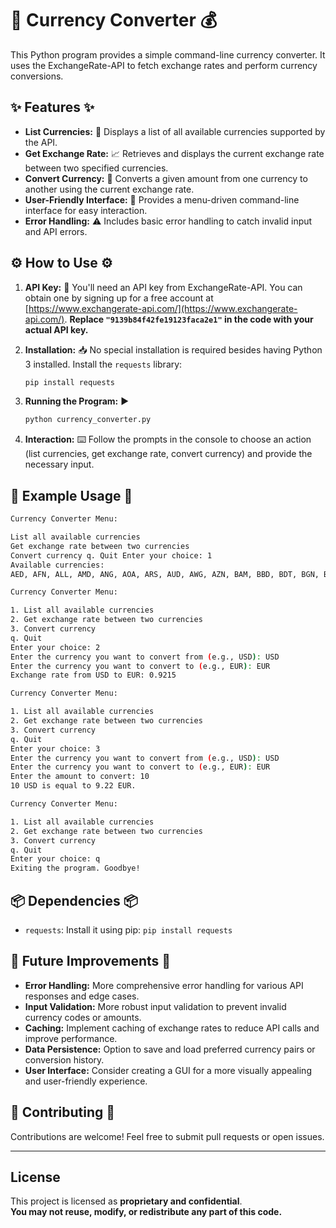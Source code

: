 # 💱 Currency Converter 💰

This Python program provides a simple command-line currency converter. It uses the ExchangeRate-API to fetch exchange rates and perform currency conversions.

## ✨ Features ✨

* **List Currencies:** 📜 Displays a list of all available currencies supported by the API.
* **Get Exchange Rate:** 📈 Retrieves and displays the current exchange rate between two specified currencies.
* **Convert Currency:** 🔄 Converts a given amount from one currency to another using the current exchange rate.
* **User-Friendly Interface:** 💬 Provides a menu-driven command-line interface for easy interaction.
* **Error Handling:** ⚠️ Includes basic error handling to catch invalid input and API errors.

## ⚙️ How to Use ⚙️

1. **API Key:** 🔑 You'll need an API key from ExchangeRate-API.  You can obtain one by signing up for a free account at [https://www.exchangerate-api.com/](https://www.exchangerate-api.com/).  **Replace `"9139b84f42fe19123faca2e1"` in the code with your actual API key.**

2. **Installation:** 📥 No special installation is required besides having Python 3 installed. Install the `requests` library:
    ```bash
    pip install requests
    ```

3. **Running the Program:** ▶️
    ```bash
    python currency_converter.py
    ```

4. **Interaction:** ⌨️ Follow the prompts in the console to choose an action (list currencies, get exchange rate, convert currency) and provide the necessary input.

## 📝 Example Usage 📝

```bash
Currency Converter Menu:

List all available currencies
Get exchange rate between two currencies
Convert currency q. Quit Enter your choice: 1
Available currencies:
AED, AFN, ALL, AMD, ANG, AOA, ARS, AUD, AWG, AZN, BAM, BBD, BDT, BGN, BHD, BIF, BMD, BND, BOB, BRL, BSD, BTN, BWP, BYN, BZD, CAD, CDF, CHF, CLP, CNY, COP, CRC, 1  CUC, CUP, CVE, CZK, DJF, DKK, DOP, DZD, EGP, ERN, ETB, EUR, FJD, FKP, GBP, GEL, GHS, GIP, GMD, GNF, GTQ, GYD, HKD, HNL, HRK, HTG, HUF, IDR, ILS, INR, IQD, IRR, ISK, JMD, JOD, JPY, KES, KGS, KHR, KMF, KPW, KRW, KWD, KYD, KZT, LAK, LBP, LKR, LRD, LSL, LYD, MAD, MDL, MGA, MKD, MMK, MNT, MOP, 2  MRU, MUR, MVR, MWK, MXN, MYR, MZN, NAD, NGN, NIO, NOK, NPR, NZD, OMR, PAB, PEN, PGK, PHP, PKR, PLN, PYG, QAR, RON, RSD, RUB, RWF, SAR, SBD, SCR, 3  SDG, SEK, SGD, SHP, SLL, SOS, SRD, SSP, STN, SVC, SYP, SZL, THB, TJS, TMT, TND, TOP, TRY, TTD, TWD, TZS, UAH, UGX, USD, UYU, UZS, VES, VND, VUV, WST, XAF, XCD, XDR, XOF, XPF, 4  YER, ZAR, ZMW, ZWL   

Currency Converter Menu:

1. List all available currencies
2. Get exchange rate between two currencies
3. Convert currency
q. Quit
Enter your choice: 2
Enter the currency you want to convert from (e.g., USD): USD
Enter the currency you want to convert to (e.g., EUR): EUR
Exchange rate from USD to EUR: 0.9215

Currency Converter Menu:

1. List all available currencies
2. Get exchange rate between two currencies
3. Convert currency
q. Quit
Enter your choice: 3
Enter the currency you want to convert from (e.g., USD): USD
Enter the currency you want to convert to (e.g., EUR): EUR
Enter the amount to convert: 10
10 USD is equal to 9.22 EUR.

Currency Converter Menu:

1. List all available currencies
2. Get exchange rate between two currencies
3. Convert currency
q. Quit
Enter your choice: q
Exiting the program. Goodbye!
```

## 📦 Dependencies 📦

* `requests`: Install it using pip: `pip install requests`

## 🚀 Future Improvements 🚀

* **Error Handling:**  More comprehensive error handling for various API responses and edge cases.
* **Input Validation:**  More robust input validation to prevent invalid currency codes or amounts.
* **Caching:** Implement caching of exchange rates to reduce API calls and improve performance.
* **Data Persistence:**  Option to save and load preferred currency pairs or conversion history.
* **User Interface:**  Consider creating a GUI for a more visually appealing and user-friendly experience.

## 🙌 Contributing 🙌

Contributions are welcome! Feel free to submit pull requests or open issues.

---

## License
This project is licensed as **proprietary and confidential**.  
**You may not reuse, modify, or redistribute any part of this code.**
